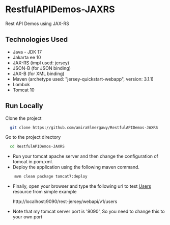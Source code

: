 # RestfulAPIDemos-JAXRS

Rest API Demos using JAX-RS

## Technologies Used

- Java - JDK 17
- Jakarta ee 10
- JAX-RS (impl used: jersey)
- JSON-B (for JSON binding)
- JAX-B (for XML binding)
- Maven (archetype used: "jersey-quickstart-webapp", version: 3.1.1)
- Lombok
- Tomcat 10



## Run Locally

Clone the project

```bash
  git clone https://github.com/amiraElmergawy/RestfulAPIDemos-JAXRS
```

Go to the project directory

```bash
  cd RestfulAPIDemos-JAXRS
```

- Run your tomcat apache server and then change the configuration of tomcat in pom.xml.
- Deploy the application using the following maven command.

```bash
    mvn clean package tomcat7:deploy
```

- Finally, open your browser and type the following url to test <a href="http://localhost:9090/rest-jersey/webapi/v1/users">Users </a> resource from simple example

  
     http://localhost:9090/rest-jersey/webapi/v1/users 

- Note that my tomcat server port is '9090', So you need to change this to your own port
